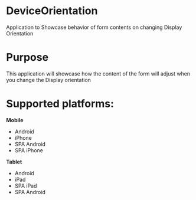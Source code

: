 DeviceOrientation
=======================

Application to Showcase behavior of form contents on changing Display Orientation


# Purpose
This application will showcase how the content of the form will adjust when you change the Display orientation

# Supported platforms:
**Mobile**
 * Android
 * iPhone
 * SPA Android
 * SPA iPhone
 
**Tablet** 
 * Android
 * iPad
 * SPA iPad
 * SPA Android
